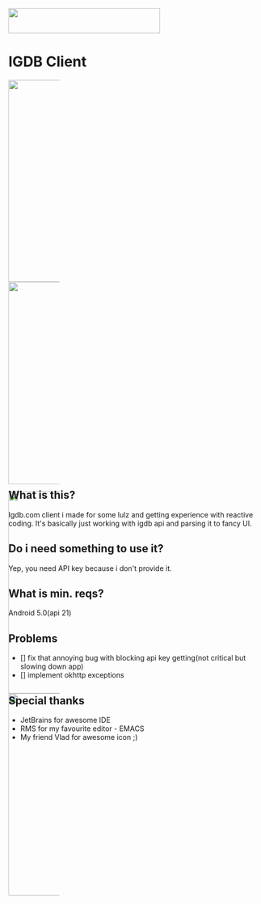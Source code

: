 <a href="url"><img src="http://forthebadge.com/images/badges/built-for-android.svg" width="300" height="50"></a>

# IGDB Client
<div style="max-width: 20%;max-height: 20%;display: inline-block; align: center;">
<a href="url"><img src="https://raw.githubusercontent.com/schvabodka-man/Screenshots/master/projects/igdb/game.png" height="400" width="200"  align="left"></a>

<a href="url"><img src="https://raw.githubusercontent.com/schvabodka-man/Screenshots/master/projects/igdb/game2.png"  height="400" width="200" align="center"></a>

<a href="url"><img src="https://raw.githubusercontent.com/schvabodka-man/Screenshots/master/projects/igdb/search.png" height="400" width="200" align="left"></a>

<a href="url"><img src="https://raw.githubusercontent.com/schvabodka-man/Screenshots/master/projects/igdb/dev.png" height="400" width="200" ></a>
</div>

## What is this?
Igdb.com client i made for some lulz and getting experience with reactive coding. It's basically just working with igdb api and parsing it to fancy UI.

## Do i need something to use it?
Yep, you need API key because i don't provide it.

## What is min. reqs?
Android 5.0(api 21)

## Problems
* [] fix that annoying bug with blocking api key getting(not critical but slowing down app)
* [] implement okhttp exceptions

## Special thanks
* JetBrains for awesome IDE
* RMS for my favourite editor - EMACS
* My friend Vlad for awesome icon ;)
